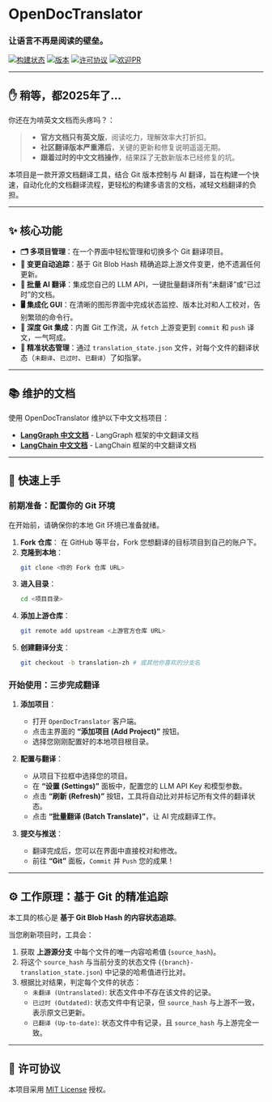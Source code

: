 # OpenDocTranslator

### 让语言不再是阅读的壁垒。

[![构建状态](https://img.shields.io/badge/build-passing-brightgreen)](https://github.com/YOUR_REPO/open-doc-translator)
[![版本](https://img.shields.io/badge/version-1.0.0-blue)](https://github.com/YOUR_REPO/open-doc-translator)
[![许可协议](https://img.shields.io/badge/license-MIT-yellow)](https://github.com/YOUR_REPO/open-doc-translator/blob/main/LICENSE)
[![欢迎PR](https://img.shields.io/badge/PRs-welcome-brightgreen.svg)](https://github.com/YOUR_REPO/open-doc-translator/pulls)

---

## ✋ 稍等，都2025年了…

你还在为啃英文文档而头疼吗？：

> *   **官方文档只有英文版**，阅读吃力，理解效率大打折扣。
> *   **社区翻译版本严重滞后**，关键的更新和修复说明遥遥无期。
> *   **跟着过时的中文文档操作**，结果踩了无数新版本已经修复的坑。

本项目是一款开源文档翻译工具，结合 Git 版本控制与 AI 翻译，旨在构建一个快速，自动化化的文档翻译流程，更轻松的构建多语言的文档，减轻文档翻译的负担。

---

## ✨ 核心功能

*   **🗂️ 多项目管理**：在一个界面中轻松管理和切换多个 Git 翻译项目。
*   **🤖 变更自动追踪**：基于 Git Blob Hash 精确追踪上游文件变更，绝不遗漏任何更新。
*   **🚀 批量 AI 翻译**：集成您自己的 LLM API，一键批量翻译所有“未翻译”或“已过时”的文档。
*   **🖥️ 集成化 GUI**：在清晰的图形界面中完成状态监控、版本比对和人工校对，告别繁琐的命令行。
*   **🔄 深度 Git 集成**：内置 Git 工作流，从 `fetch` 上游变更到 `commit` 和 `push` 译文，一气呵成。
*   **🎯 精准状态管理**：通过 `translation_state.json` 文件，对每个文件的翻译状态（`未翻译`、`已过时`、`已翻译`）了如指掌。

---

## 📚 维护的文档

使用 OpenDocTranslator 维护以下中文文档项目：

* **[LangGraph 中文文档](https://woniu9524.github.io/langgraph/)** - LangGraph 框架的中文翻译文档
* **[LangChain 中文文档](https://woniu9524.github.io/langchain)** - LangChain 框架的中文翻译文档

---

## 🚀 快速上手

### 前期准备：配置你的 Git 环境
在开始前，请确保你的本地 Git 环境已准备就绪。

1.  **Fork 仓库**： 在 GitHub 等平台，Fork 您想翻译的目标项目到自己的账户下。
2.  **克隆到本地**：
    ```bash
    git clone <你的 Fork 仓库 URL>
    ```
3.  **进入目录**：
    ```bash
    cd <项目目录>
    ```
4.  **添加上游仓库**：
    ```bash
    git remote add upstream <上游官方仓库 URL>
    ```
5.  **创建翻译分支**：
    ```bash
    git checkout -b translation-zh # 或其他你喜欢的分支名
    ```

### 开始使用：三步完成翻译

1.  **添加项目**：
    *   打开 `OpenDocTranslator` 客户端。
    *   点击主界面的 **“添加项目 (Add Project)”** 按钮。
    *   选择您刚刚配置好的本地项目根目录。

2.  **配置与翻译**：
    *   从项目下拉框中选择您的项目。
    *   在 **“设置 (Settings)”** 面板中，配置您的 LLM API Key 和模型参数。
    *   点击 **“刷新 (Refresh)”** 按钮，工具将自动比对并标记所有文件的翻译状态。
    *   点击 **“批量翻译 (Batch Translate)”**，让 AI 完成翻译工作。

3.  **提交与推送**：
    *   翻译完成后，您可以在界面中直接校对和修改。
    *   前往 **“Git”** 面板，`Commit` 并 `Push` 您的成果！

---

## ⚙️ 工作原理：基于 Git 的精准追踪

本工具的核心是 **基于 Git Blob Hash 的内容状态追踪**。

当您刷新项目时，工具会：
1.  获取 **上游源分支** 中每个文件的唯一内容哈希值 (`source_hash`)。
2.  将这个 `source_hash` 与当前分支的状态文件 (`{branch}-translation_state.json`) 中记录的哈希值进行比对。
3.  根据比对结果，判定每个文件的状态：
    *   `未翻译 (Untranslated)`: 状态文件中不存在该文件的记录。
    *   `已过时 (Outdated)`: 状态文件中有记录，但 `source_hash` 与上游不一致，表示原文已更新。
    *   `已翻译 (Up-to-date)`: 状态文件中有记录，且 `source_hash` 与上游完全一致。

---

## 📄 许可协议

本项目采用 [MIT License](LICENSE) 授权。
